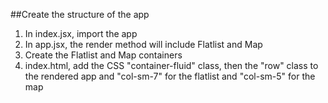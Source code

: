 ##Create the structure of the app
1. In index.jsx, import the app
2. In app.jsx, the render method will include Flatlist and Map
3. Create the Flatlist and Map containers
4. index.html, add the CSS "container-fluid" class, then the "row" class to the rendered app and "col-sm-7" for the flatlist and "col-sm-5" for the map




```javascript

```

```javascript

```

```javascript

```

```javascript

```

```javascript

```

```javascript

```

```javascript

```

```javascript

```

```javascript

```

```javascript

```

```javascript

```
